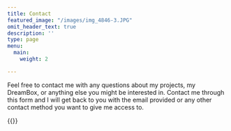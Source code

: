 ```yaml
---
title: Contact
featured_image: "/images/img_4846-3.JPG"
omit_header_text: true
description: ''
type: page
menu:
  main:
    weight: 2

---
```

Feel free to contact me with any questions about my projects, my DreamBox, or anything else you might be interested in.  Contact me through this form and I will get back to you with the email provided or any other contact method you want to give me access to.

{{<form-contact action="https://formspree.io/f/mayayljz">}}